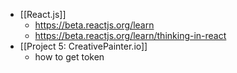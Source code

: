 - [[React.js]]
	- https://beta.reactjs.org/learn
	- https://beta.reactjs.org/learn/thinking-in-react
- [[Project 5: CreativePainter.io]]
	- how to get token